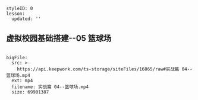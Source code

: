 ```@Lesson
styleID: 0
lesson:
  updated: ''

```
## 虚拟校园基础搭建--05 篮球场



```@BigFile

bigFile:
  src: >-
    https://api.keepwork.com/ts-storage/siteFiles/16865/raw#实战篇 04--篮球场.mp4
  ext: mp4
  filename: 实战篇 04--篮球场.mp4
  size: 69901387
          
```
